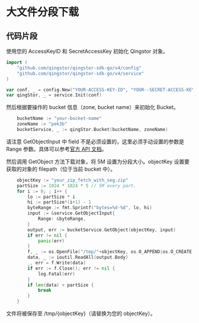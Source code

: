 # 大文件分段下载

## 代码片段

使用您的 AccessKeyID 和 SecretAccessKey 初始化 Qingstor 对象。

```go
import (
	"github.com/qingstor/qingstor-sdk-go/v4/config"
	"github.com/qingstor/qingstor-sdk-go/v4/service"
)

var conf, _ = config.New("YOUR-ACCESS-KEY-ID", "YOUR--SECRET-ACCESS-KEY")
var qingStor, _ = service.Init(conf)
```

然后根据要操作的 bucket 信息（zone, bucket name）来初始化 Bucket。

```go
	bucketName := "your-bucket-name"
	zoneName := "pek3b"
	bucketService, _ := qingStor.Bucket(bucketName, zoneName)
```

请注意 GetObjectInput 中 field 不是必须设置的，这里必须手动设置的参数是 Range 参数。具体可以参考[官方 API 文档](https://docsv4.qingcloud.com/user_guide/storage/object_storage/api/object/basic_opt/get/)。

然后调用 GetObject 方法下载对象，将 5M 设置为分段大小。objectKey 设置要获取的对象的 filepath（位于当前 bucket 中）。

```go
	objectKey := "your_zip_fetch_with_seg.zip"
	partSize := 1024 * 1024 * 5 // 5M every part.
	for i := 0; ; i++ {
		lo := partSize * i
		hi := partSize*(i+1) - 1
		byteRange := fmt.Sprintf("bytes=%d-%d", lo, hi)
		input := &service.GetObjectInput{
			Range: &byteRange,
		}
		output, err := bucketService.GetObject(objectKey, input)
		if err != nil {
			panic(err)
		}
		f, _ := os.OpenFile("/tmp/"+objectKey, os.O_APPEND|os.O_CREATE|os.O_WRONLY, 0644)
		data, _ := ioutil.ReadAll(output.Body)
		_, err = f.Write(data)
		if err := f.Close(); err != nil {
			log.Fatal(err)
		}
		if len(data) < partSize {
			break
		}
	}
```

文件将被保存至 /tmp/{objectKey}（请替换为您的 objectKey）。